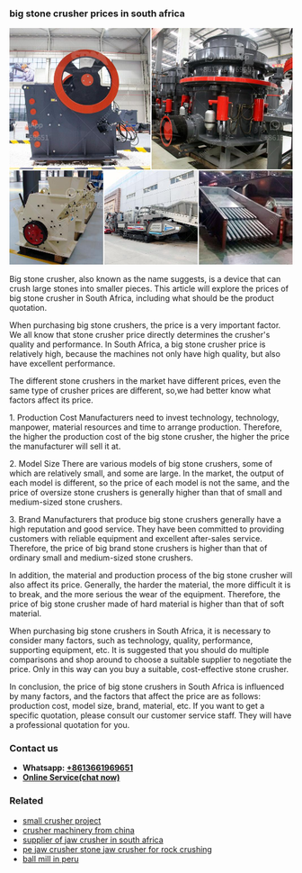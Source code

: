 <h3>big stone crusher prices in south africa</h3><img src='1708332509.jpg' alt=''><p>Big stone crusher, also known as the name suggests, is a device that can crush large stones into smaller pieces. This article will explore the prices of big stone crusher in South Africa, including what should be the product quotation.</p><p>When purchasing big stone crushers, the price is a very important factor. We all know that stone crusher price directly determines the crusher's quality and performance. In South Africa, a big stone crusher price is relatively high, because the machines not only have high quality, but also have excellent performance.</p><p>The different stone crushers in the market have different prices, even the same type of crusher prices are different, so,we had better know what factors affect its price.</p><p>1. Production Cost Manufacturers need to invest technology, technology, manpower, material resources and time to arrange production. Therefore, the higher the production cost of the big stone crusher, the higher the price the manufacturer will sell it at.</p><p>2. Model Size There are various models of big stone crushers, some of which are relatively small, and some are large. In the market, the output of each model is different, so the price of each model is not the same, and the price of oversize stone crushers is generally higher than that of small and medium-sized stone crushers.</p><p>3. Brand Manufacturers that produce big stone crushers generally have a high reputation and good service. They have been committed to providing customers with reliable equipment and excellent after-sales service. Therefore, the price of big brand stone crushers is higher than that of ordinary small and medium-sized stone crushers.</p><p>In addition, the material and production process of the big stone crusher will also affect its price. Generally, the harder the material, the more difficult it is to break, and the more serious the wear of the equipment. Therefore, the price of big stone crusher made of hard material is higher than that of soft material.</p><p>When purchasing big stone crushers in South Africa, it is necessary to consider many factors, such as technology, quality, performance, supporting equipment, etc. It is suggested that you should do multiple comparisons and shop around to choose a suitable supplier to negotiate the price. Only in this way can you buy a suitable, cost-effective stone crusher.</p><p>In conclusion, the price of big stone crushers in South Africa is influenced by many factors, and the factors that affect the price are as follows: production cost, model size, brand, material, etc. If you want to get a specific quotation, please consult our customer service staff. They will have a professional quotation for you.</p><h3>Contact us</h3><ul><li><strong>Whatsapp:&nbsp;<a href="https://wa.me/8613661969651">+8613661969651</a></strong></li><li><a href="https://swt.shibang-china.com/?git&amp;zhl&amp;big stone crusher prices in south africa"><strong>Online Service(chat now)</strong></a></li></ul><h3>Related</h3><ul><li><a href='small crusher project.md'>small crusher project</a></li><li><a href='crusher machinery from china.md'>crusher machinery from china</a></li><li><a href='supplier of jaw crusher in south africa.md'>supplier of jaw crusher in south africa</a></li><li><a href='pe jaw crusher stone jaw crusher for rock crushing.md'>pe jaw crusher stone jaw crusher for rock crushing</a></li><li><a href='ball mill in peru.md'>ball mill in peru</a></li></ul>